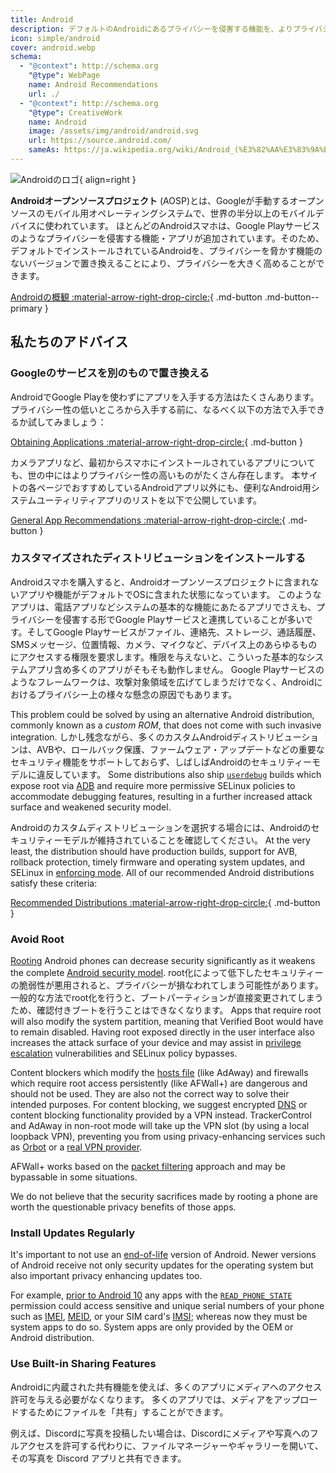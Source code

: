 ```yaml
---
title: Android
description: デフォルトのAndroidにあるプライバシーを侵害する機能を、よりプライバシー性が高くて安全なもので置き換えるためのアドバイス。
icon: simple/android
cover: android.webp
schema:
  - "@context": http://schema.org
    "@type": WebPage
    name: Android Recommendations
    url: ./
  - "@context": http://schema.org
    "@type": CreativeWork
    name: Android
    image: /assets/img/android/android.svg
    url: https://source.android.com/
    sameAs: https://ja.wikipedia.org/wiki/Android_(%E3%82%AA%E3%83%9A%E3%83%AC%E3%83%BC%E3%83%86%E3%82%A3%E3%83%B3%E3%82%B0%E3%82%B7%E3%82%B9%E3%83%86%E3%83%A0)
---
```


![Androidのロゴ](../assets/img/android/android.svg){ align=right }

**Androidオープンソースプロジェクト** (AOSP)とは、Googleが手動するオープンソースのモバイル用オペレーティングシステムで、世界の半分以上のモバイルデバイスに使われています。 ほとんどのAndroidスマホは、Google Playサービスのようなプライバシーを侵害する機能・アプリが追加されています。そのため、デフォルトでインストールされているAndroidを、プライバシーを脅かす機能のないバージョンで置き換えることにより、プライバシーを大きく高めることができます。

[Androidの概観 :material-arrow-right-drop-circle:](../os/android-overview.md){ .md-button .md-button--primary }

## 私たちのアドバイス

### Googleのサービスを別のもので置き換える

AndroidでGoogle Playを使わずにアプリを入手する方法はたくさんあります。 プライバシー性の低いところから入手する前に、なるべく以下の方法で入手できるか試してみましょう：

[Obtaining Applications :material-arrow-right-drop-circle:](obtaining-apps.md){ .md-button }

カメラアプリなど、最初からスマホにインストールされているアプリについても、世の中にはよりプライバシー性の高いものがたくさん存在します。 本サイトの各ページでおすすめしているAndroidアプリ以外にも、便利なAndroid用システムユーティリティアプリのリストを以下で公開しています。

[General App Recommendations :material-arrow-right-drop-circle:](general-apps.md){ .md-button }

### カスタマイズされたディストリビューションをインストールする

Androidスマホを購入すると、Androidオープンソースプロジェクトに含まれないアプリや機能がデフォルトでOSに含まれた状態になっています。 このようなアプリは、電話アプリなどシステムの基本的な機能にあたるアプリでさえも、プライバシーを侵害する形でGoogle Playサービスと連携していることが多いです。そしてGoogle Playサービスがファイル、連絡先、ストレージ、通話履歴、SMSメッセージ、位置情報、カメラ、マイクなど、デバイス上のあらゆるものにアクセスする権限を要求します。権限を与えないと、こういった基本的なシステムアプリ含め多くのアプリがそもそも動作しません。 Google Playサービスのようなフレームワークは、攻撃対象領域を広げてしまうだけでなく、Androidにおけるプライバシー上の様々な懸念の原因でもあります。

This problem could be solved by using an alternative Android distribution, commonly known as a _custom ROM_, that does not come with such invasive integration. しかし残念ながら、多くのカスタムAndroidディストリビューションは、AVBや、ロールバック保護、ファームウェア・アップデートなどの重要なセキュリティ機能をサポートしておらず、しばしばAndroidのセキュリティーモデルに違反しています。 Some distributions also ship [`userdebug`](https://source.android.com/setup/build/building#choose-a-target) builds which expose root via [ADB](https://developer.android.com/studio/command-line/adb) and require more permissive SELinux policies to accommodate debugging features, resulting in a further increased attack surface and weakened security model.

Androidのカスタムディストリビューションを選択する場合には、Androidのセキュリティーモデルが維持されていることを確認してください。 At the very least, the distribution should have production builds, support for AVB, rollback protection, timely firmware and operating system updates, and SELinux in [enforcing mode](https://source.android.com/security/selinux/concepts#enforcement_levels). All of our recommended Android distributions satisfy these criteria:

[Recommended Distributions :material-arrow-right-drop-circle:](distributions.md){ .md-button }

### Avoid Root

[Rooting](https://en.wikipedia.org/wiki/Rooting_\(Android\)) Android phones can decrease security significantly as it weakens the complete [Android security model](https://en.wikipedia.org/wiki/Android_\(operating_system\)#Security_and_privacy). root化によって低下したセキュリティーの脆弱性が悪用されると、プライバシーが損なわれてしまう可能性があります。 一般的な方法でroot化を行うと、ブートパーティションが直接変更されてしまうため、確認付きブートを行うことはできなくなります。 Apps that require root will also modify the system partition, meaning that Verified Boot would have to remain disabled. Having root exposed directly in the user interface also increases the attack surface of your device and may assist in [privilege escalation](https://en.wikipedia.org/wiki/Privilege_escalation) vulnerabilities and SELinux policy bypasses.

Content blockers which modify the [hosts file](https://en.wikipedia.org/wiki/Hosts_\(file\)) (like AdAway) and firewalls which require root access persistently (like AFWall+) are dangerous and should not be used. They are also not the correct way to solve their intended purposes. For content blocking, we suggest encrypted [DNS](../dns.md) or content blocking functionality provided by a VPN instead. TrackerControl and AdAway in non-root mode will take up the VPN slot (by using a local loopback VPN), preventing you from using privacy-enhancing services such as [Orbot](../alternative-networks.md#orbot) or a [real VPN provider](../vpn.md).

AFWall+ works based on the [packet filtering](https://en.wikipedia.org/wiki/Firewall_\(computing\)#Packet_filter) approach and may be bypassable in some situations.

We do not believe that the security sacrifices made by rooting a phone are worth the questionable privacy benefits of those apps.

### Install Updates Regularly

It's important to not use an [end-of-life](https://endoflife.date/android) version of Android. Newer versions of Android receive not only security updates for the operating system but also important privacy enhancing updates too.

For example, [prior to Android 10](https://developer.android.com/about/versions/10/privacy/changes) any apps with the [`READ_PHONE_STATE`](https://developer.android.com/reference/android/Manifest.permission#READ_PHONE_STATE) permission could access sensitive and unique serial numbers of your phone such as [IMEI](https://en.wikipedia.org/wiki/International_Mobile_Equipment_Identity), [MEID](https://en.wikipedia.org/wiki/Mobile_equipment_identifier), or your SIM card's [IMSI](https://en.wikipedia.org/wiki/International_mobile_subscriber_identity); whereas now they must be system apps to do so. System apps are only provided by the OEM or Android distribution.

### Use Built-in Sharing Features

Androidに内蔵された共有機能を使えば、多くのアプリにメディアへのアクセス許可を与える必要がなくなります。 多くのアプリでは、メディアをアップロードするためにファイルを「共有」することができます。

例えば、Discordに写真を投稿したい場合は、Discordにメディアや写真へのフルアクセスを許可する代わりに、ファイルマネージャーやギャラリーを開いて、その写真を Discord アプリと共有できます。
